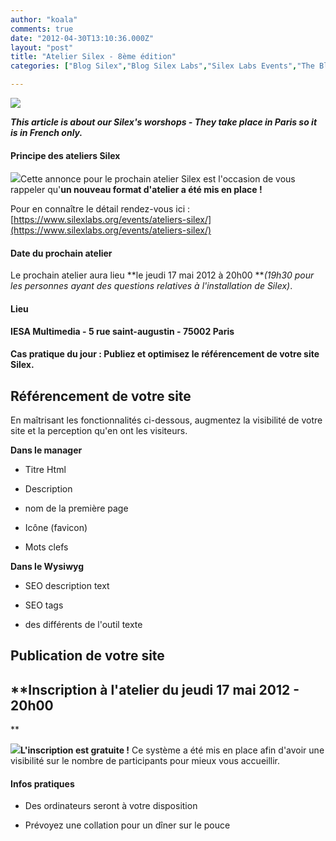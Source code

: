```yaml
---
author: "koala"
comments: true
date: "2012-04-30T13:10:36.000Z"
layout: "post"
title: "Atelier Silex - 8ème édition"
categories: ["Blog Silex","Blog Silex Labs","Silex Labs Events","The Blog"]

---
```

[![](https://www.silexlabs.org/wp-content/uploads/2012/04/bandeau_17-05-111-677x223.png)](http://ptt.eventbrite.com/)

_**This article is about our Silex's worshops - They take place in Paris so it is in French only.**_

<!-- more -->


#### Principe des ateliers Silex


![](https://www.silexlabs.org/wp-content/uploads/2011/12/PTT1-300x179.jpg)Cette annonce pour le prochain atelier Silex est l'occasion de vous rappeler qu'**un nouveau format d'atelier a été mis en place !**

Pour en connaître le détail rendez-vous ici : [https://www.silexlabs.org/events/ateliers-silex/](https://www.silexlabs.org/events/ateliers-silex/)


#### Date du prochain atelier


Le prochain atelier aura lieu **le jeudi 17 mai 2012 à 20h00 **_(19h30 pour les personnes ayant des questions relatives à l'installation de Silex)_.


#### Lieu


**IESA Multimedia - 5 rue saint-augustin - 75002 Paris**


#### Cas pratique du jour : Publiez et optimisez le référencement de votre site Silex.




## Référencement **de votre site**


En maîtrisant les fonctionnalités ci-dessous, augmentez la visibilité de votre site et la perception qu'en ont les visiteurs.

**Dans le manager**




  * Titre Html


  * Description


  * nom de la première page


  * Icône (favicon)


  * Mots clefs


**Dans le Wysiwyg**




  * SEO description text


  * SEO tags


  * des différents de l'outil texte




## **Publication de votre site**




##




## **Inscription à l'atelier du jeudi 17 mai 2012 - 20h00
**


[![](https://www.silexlabs.org/wp-content/uploads/2011/12/icone_inscription11.png)](http://ptt.eventbrite.com/)**L'inscription est gratuite !** Ce système a été mis en place afin d'avoir une visibilité sur le nombre de participants pour mieux vous accueillir.


#### Infos pratiques






  * Des ordinateurs seront à votre disposition


  * Prévoyez une collation pour un dîner sur le pouce




